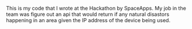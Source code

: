 This is my code that I wrote at the Hackathon by SpaceApps.
My job in the team was figure out an api that would return if any natural disastors happening in an area given the IP address of the device being used.

